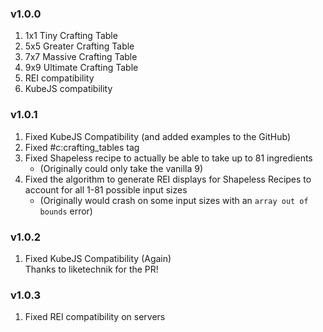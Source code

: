 ### v1.0.0
1. 1x1 Tiny Crafting Table
2. 5x5 Greater Crafting Table
3. 7x7 Massive Crafting Table
4. 9x9 Ultimate Crafting Table
5. REI compatibility
6. KubeJS compatibility

### v1.0.1
1. Fixed KubeJS Compatibility (and added examples to the GitHub)
2. Fixed #c:crafting_tables tag
3. Fixed Shapeless recipe to actually be able to take up to 81 ingredients
    * (Originally could only take the vanilla 9)
4. Fixed the algorithm to generate REI displays for Shapeless Recipes to account for all 1-81 possible input sizes
    * (Originally would crash on some input sizes with an `array out of bounds` error)
   
### v1.0.2
1. Fixed KubeJS Compatibility (Again) \
   Thanks to liketechnik for the PR!

### v1.0.3
1. Fixed REI compatibility on servers
